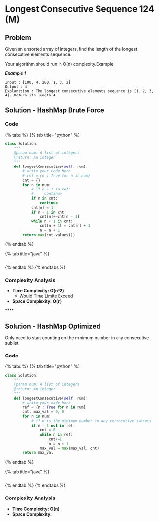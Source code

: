 # Longest Consecutive Sequence 124 \(M\)

## Problem

Given an unsorted array of integers, find the length of the longest consecutive elements sequence.

Your algorithm should run in O\(n\) complexity.Example

_**Example 1**_

```text
Input : [100, 4, 200, 1, 3, 2]
Output : 4
Explanation : The longest consecutive elements sequence is [1, 2, 3, 4]. Return its length:4
```

## Solution - HashMap Brute Force

### Code

{% tabs %}
{% tab title="python" %}
```python
class Solution:
    """
    @param num: A list of integers
    @return: An integer
    """
    def longestConsecutive(self, num):
        # write your code here
        # ref = {n : True for n in num}
        cnt = {}
        for n in num:
            # if n - 1 in ref:
            #     continue
            if n in cnt:
                continue
            cnt[n] = 1
            if n - 1 in cnt:
                cnt[n]+=cnt[n - 1]
            while n + 1 in cnt:
                cnt[n + 1] = cnt[n] + 1
                n = n + 1
        return max(cnt.values())
```
{% endtab %}

{% tab title="java" %}
```

```
{% endtab %}
{% endtabs %}

### Complexity Analysis

* **Time Complexity: O\(n^2\)**
  * Would Time Limite Exceed
* **Space Complexity: O\(n\)**

\*\*\*\*

## Solution - HashMap Optimized 

Only need to start counting on the minimum number in any consecutive sublist

### Code

{% tabs %}
{% tab title="python" %}
```python
class Solution:
    """
    @param num: A list of integers
    @return: An integer
    """
    def longestConsecutive(self, num):
        # write your code here
        ref = {n : True for n in num}
        cnt, max_val = 0, 0
        for n in num:
            # if n is the minimum number in any consecutive subsets
            if n - 1 not in ref:
                cnt = 0
                while n in ref:
                    cnt+=1
                    n = n + 1
                max_val = max(max_val, cnt)
        return max_val
```
{% endtab %}

{% tab title="java" %}
```

```
{% endtab %}
{% endtabs %}

### Complexity Analysis

* **Time Complexity: O\(n\)**
* **Space Complexity:**

